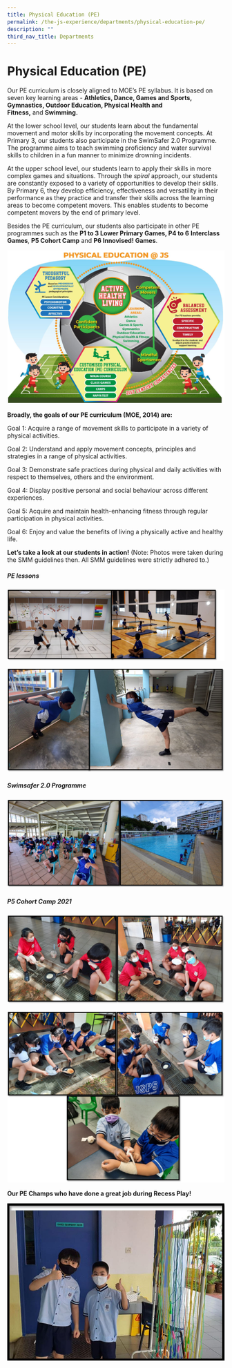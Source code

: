 ```yaml
---
title: Physical Education (PE)
permalink: /the-js-experience/departments/physical-education-pe/
description: ""
third_nav_title: Departments
---
```

# **Physical Education (PE)**

Our PE curriculum is closely aligned to MOE’s PE syllabus. It is based on seven key learning areas - **Athletics, Dance, Games and Sports, Gymnastics, Outdoor Education, Physical Health and Fitness,** and **Swimming.**  

At the lower school level, our students learn about the fundamental movement and motor skills by incorporating the movement concepts. At Primary 3, our students also participate in the SwimSafer 2.0 Programme. The programme aims to teach swimming proficiency and water survival skills to children in a fun manner to minimize drowning incidents.

At the upper school level, our students learn to apply their skills in more complex games and situations. Through the _spiral_ approach, our students are constantly exposed to a variety of opportunities to develop their skills. By Primary 6, they develop efficiency, effectiveness and versatility in their performance as they practice and transfer their skills across the learning areas to become competent movers. This enables students to become competent movers by the end of primary level.

Besides the PE curriculum, our students also participate in other PE programmes such as the **P1 to 3 Lower Primary Games, P4 to 6** **Interclass Games**, **P5 Cohort Camp** and **P6 Innovised! Games**.


![](/images/Infographic%20-%20PE%20vA1%201-page-001.jpg)

**Broadly, the goals of our PE curriculum (MOE, 2014) are:**  

Goal 1: Acquire a range of movement skills to participate in a variety of physical activities.

Goal 2: Understand and apply movement concepts, principles and strategies in a range of physical activities.

Goal 3: Demonstrate safe practices during physical and daily activities with respect to themselves, others and the environment.

Goal 4: Display positive personal and social behaviour across different experiences.

Goal 5: Acquire and maintain health-enhancing fitness through regular participation in physical activities.

Goal 6: Enjoy and value the benefits of living a physically active and healthy life.

**Let’s take a look at our students in action!** (Note: Photos were taken during the SMM guidelines then. All SMM guidelines were strictly adhered to.)

##### PE lessons

![](/images/PE1.png)

![](/images/PE2.png)

##### Swimsafer 2.0 Programme

![](/images/Swimsafer.png)

##### P5 Cohort Camp 2021

![](/images/Camp%201.png)

![](/images/Camp%202.png)

**Our PE Champs who have done a great job during Recess Play!**

![](/images/Level%20Camps%20amended.jpg)
